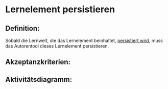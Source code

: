 # Lernelement persistieren

## Definition:

Sobald die Lernwelt, die das Lernelement beinhaltet, [persistiert wird](ASE6.md), muss das Autorentool dieses
Lernelement persistieren.

## Akzeptanzkriterien:

## Aktivitätsdiagramm:


